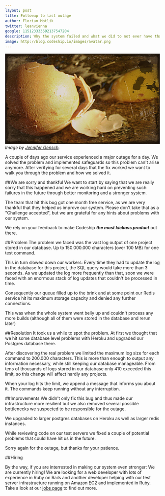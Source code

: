 ```yaml
---
layout: post
title: Followup to last outage
author: Florian Motlik
twitter: leanvienna
google: 115123333592137547204
description: Why the system failed and what we did to not ever have that happen again
image: http://blog.codeship.io/images/avatar.png
---
```


![Broken Eggs](/images/outage/egg.png)
*Image by [Jennifer Gensch](http://www.flickr.com/people/therapycatguardian/).*

A couple of days ago our service experienced a major outage for a day. We solved the
problem and implemented safeguards so this problem can't arise anymore.
After verifying for several days that the fix worked we want to walk you through
the problem and how we solved it.

##We are sorry and thankful
We want to start by saying that we are really sorry that this happened and we
are working hard on preventing such failures in the future through
better monitoring and a stronger system.

The team that hit this bug got one month free service, as
we are very thankful that they helped us improve our system. Please
don't take that as a "Challenge accepted", but we are
grateful for any hints about problems with our system.

We rely on your feedback to make Codeship ***the most kickass product*** out there.

##Problem
The problem we faced was the vast
log output of one project stored in our database. Up to
150.000.000 characters (over 100 MB) for one test command.

This in turn slowed down our workers: Every time they had to update the log in the database
for this project, the SQL query would take more than 3 seconds.
As we updated the log more frequently than that, soon we were faced
with an enormous stack of log updates that couldn't be processed in time.

Consequently our queue filled up to the brink and at some point our Redis service hit
its maximum storage capacity and denied any further connections.

This was when the whole system went belly up and couldn't process any more builds
(although all of them were stored in the database and rerun later)

##Resolution
It took us a while to spot the problem. At
first we thought that we hit some database level problems with Heroku and
upgraded our Postgres database there.

After discovering the real problem we limited the maximum log size for each command
to 200.000 characters. This is more
than enough to output any information necessary, while still keeping our
database manageable. From tens of thousands of logs stored in our database
only 410 exceeded this limit, so this change will affect hardly any projects.

When your log hits the limit, we append a message that
informs you about it. The commands keep running without any interruption.

##Improvements
We didn't only fix this bug and thus made our infrastructure more
resilient but we also removed several possible
bottlenecks we suspected to be responsible for the outage.

We upgraded to larger postgres databases on Heroku as well as
larger redis instances.

While reviewing code on our test servers we fixed a couple of potential problems
that could have hit us in the future.

Sorry again for the outage, but thanks for your patience.

##Hiring

By the way, if you are interrested in making our system even stronger: We
are currently hiring! We are looking for a web developer with lots of
experience in Ruby on Rails and another developer helping with our test server
infrastructure running on Amazon EC2 and implemented in Ruby. Take a look at our [jobs
page](https://www.codeship.io/jobs) to find out more.
